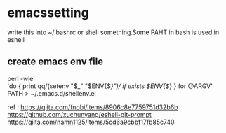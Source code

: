 # emacssetting
write this into ~/.bashrc or shell something.Some PAHT in bash is used in eshell

## create emacs env file
perl -wle \
    'do { print qq/(setenv "$_" "$ENV{$_}")/ if exists $ENV{$_} } for @ARGV' \
    PATH > ~/.emacs.d/shellenv.el



ref :  https://qiita.com/fnobi/items/8906c8e7759751d32b6b
https://github.com/xuchunyang/eshell-git-prompt
https://qiita.com/namn1125/items/5cd6a9cbbf17fb85c740